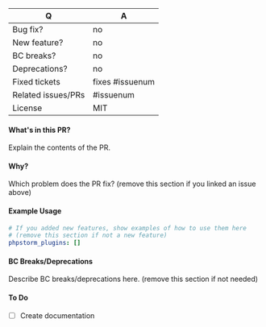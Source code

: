 | Q | A
| --- | ---
| Bug fix? | no
| New feature? | no
| BC breaks? | no
| Deprecations? | no
| Fixed tickets | fixes #issuenum
| Related issues/PRs | #issuenum
| License | MIT

#### What's in this PR?

Explain the contents of the PR.

#### Why?

Which problem does the PR fix? (remove this section if you linked an issue above)

#### Example Usage

```yaml
# If you added new features, show examples of how to use them here
# (remove this section if not a new feature)
phpstorm_plugins: []
```

#### BC Breaks/Deprecations

Describe BC breaks/deprecations here. (remove this section if not needed)

#### To Do

- [ ] Create documentation
